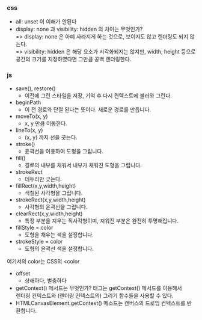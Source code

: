 ### css

- all: unset 이 이해가 안된다
- display: none 과 visibility: hidden 의 차이는 무엇인가?
  <br/>=> display: none 은 아예 사라지게 하는 것으로, 보이지도 않고 렌더링도 되지 않는다.
  <br/>=> visibility: hidden 은 해당 요소가 시각화되지는 않지만, width, height 등으로 공간의 크기를 지정하였다면 그만큼 공백 렌더링한다.

### js

- save(), restore()
  - 이전에 그린 스타일을 저장, 기억 후 다시 컨텍스트에 불러와 그린다.
- beginPath
  - 이 전 경로와 단절 된다는 뜻이다. 새로운 경로를 만듭니다.
- moveTo(x, y)
  - x, y 만큼 이동한다.
- lineTo(x, y)
  - (x, y) 까지 선을 긋는다.
- stroke()
  - 윤곽선을 이용하여 도형을 그립니다.
- fill()
  - 경로의 내부를 채워서 내부가 채워진 도형을 그립니다.
- strokeRect
  - 테두리만 긋는다.
- fillRect(x,y,width,height)
  - 색칠된 사각형을 그립니다.
- strokeRect(x,y,width,height)
  - 사각형의 윤곽선을 그립니다.
- clearRect(x,y,width,height)
  - 특정 부분을 지우는 직사각형이며, 지워진 부분은 완전히 투명해집니다.
- fillStyle = color
  - 도형을 채우는 색을 설정합니다.
- strokeStyle = color
  - 도형의 윤곽선 색을 설정합니다.

여기서의 color는 CSS의 <color

- offset
  - 상쇄하다, 벌충하다
- getContext() 메서드는 무엇인가?
  <canvas> 태그는 getContext() 메서드를 이용해서
  <br/>렌더링 컨텍스트와 (렌더링 컨텍스트의) 그리기 함수들을 사용할 수 있다.
- HTMLCanvasElement.getContext() 메소드는 캔버스의 드로잉 컨텍스트를 반환합니다.
